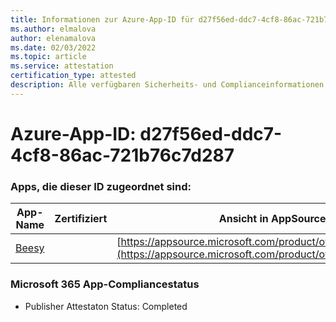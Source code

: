 ```yaml
---
title: Informationen zur Azure-App-ID für d27f56ed-ddc7-4cf8-86ac-721b76c7d287
ms.author: elmalova
author: elenamalova
ms.date: 02/03/2022
ms.topic: article
ms.service: attestation
certification_type: attested
description: Alle verfügbaren Sicherheits- und Complianceinformationen für d27f56ed-ddc7-4cf8-86ac-721b76c7d287.
---
```

# <a name="azure-app-id-d27f56ed-ddc7-4cf8-86ac-721b76c7d287"></a>Azure-App-ID: d27f56ed-ddc7-4cf8-86ac-721b76c7d287


### <a name="apps-associated-with-this-id"></a>Apps, die dieser ID zugeordnet sind:
| **App-Name** | **Zertifiziert** | **Ansicht in AppSource** |
|--------------|---------------|-----------------------|
| [Beesy](https://docs.microsoft.com/microsoft-365-app-certification/forward/WA200001248) |  | [https://appsource.microsoft.com/product/office/WA200001248](https://appsource.microsoft.com/product/office/WA200001248) |

### <a name="microsoft-365-app-compliance-status"></a>Microsoft 365 App-Compliancestatus
- Publisher Attestaton Status: Completed
